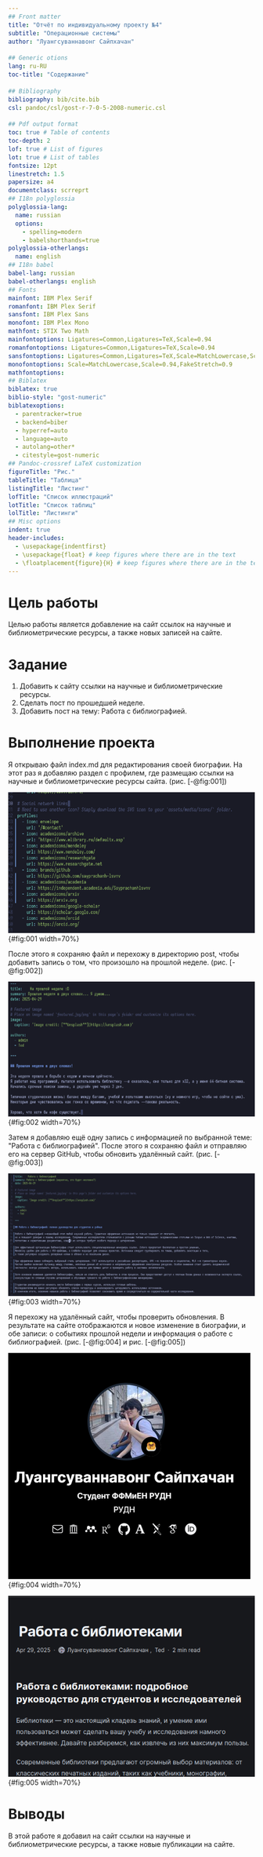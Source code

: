 ```yaml
---
## Front matter
title: "Отчёт по индивидуальному проекту №4"
subtitle: "Операционные системы"
author: "Луангсуваннавонг Сайпхачан"

## Generic otions
lang: ru-RU
toc-title: "Содержание"

## Bibliography
bibliography: bib/cite.bib
csl: pandoc/csl/gost-r-7-0-5-2008-numeric.csl

## Pdf output format
toc: true # Table of contents
toc-depth: 2
lof: true # List of figures
lot: true # List of tables
fontsize: 12pt
linestretch: 1.5
papersize: a4
documentclass: scrreprt
## I18n polyglossia
polyglossia-lang:
  name: russian
  options:
	- spelling=modern
	- babelshorthands=true
polyglossia-otherlangs:
  name: english
## I18n babel
babel-lang: russian
babel-otherlangs: english
## Fonts
mainfont: IBM Plex Serif
romanfont: IBM Plex Serif
sansfont: IBM Plex Sans
monofont: IBM Plex Mono
mathfont: STIX Two Math
mainfontoptions: Ligatures=Common,Ligatures=TeX,Scale=0.94
romanfontoptions: Ligatures=Common,Ligatures=TeX,Scale=0.94
sansfontoptions: Ligatures=Common,Ligatures=TeX,Scale=MatchLowercase,Scale=0.94
monofontoptions: Scale=MatchLowercase,Scale=0.94,FakeStretch=0.9
mathfontoptions:
## Biblatex
biblatex: true
biblio-style: "gost-numeric"
biblatexoptions:
  - parentracker=true
  - backend=biber
  - hyperref=auto
  - language=auto
  - autolang=other*
  - citestyle=gost-numeric
## Pandoc-crossref LaTeX customization
figureTitle: "Рис."
tableTitle: "Таблица"
listingTitle: "Листинг"
lofTitle: "Список иллюстраций"
lotTitle: "Список таблиц"
lolTitle: "Листинги"
## Misc options
indent: true
header-includes:
  - \usepackage{indentfirst}
  - \usepackage{float} # keep figures where there are in the text
  - \floatplacement{figure}{H} # keep figures where there are in the text
---
```


# Цель работы

Целью работы является добавление на сайт ссылок на научные и библиометрические ресурсы, а также новых записей на сайте.

# Задание

1. Добавить к сайту ссылки на научные и библиометрические ресурсы.
2. Сделать пост по прошедшей неделе.
3. Добавить пост на тему: Работа с библиографией.

# Выполнение проекта

Я открываю файл index.md для редактирования своей биографии. На этот раз я добавляю раздел с профилем,
где размещаю ссылки на научные и библиометрические ресурсы сайта. (рис. [-@fig:001])

![Добавление ресурсов](image/pic/1.png){#fig:001 width=70%}

После этого я сохраняю файл и перехожу в директорию post, чтобы добавить запись о том, 
что произошло на прошлой неделе. (рис. [-@fig:002])

![Добавление информации о прошедшей неделе](image/pic/2.png){#fig:002 width=70%}

Затем я добавляю ещё одну запись с информацией по выбранной теме: "Работа с библиографией".
После этого я сохраняю файл и отправляю его на сервер GitHub, чтобы обновить удалённый сайт. (рис. [-@fig:003])

![Добавление информации о работе с библиографией](image/pic/3.png){#fig:003 width=70%}

Я перехожу на удалённый сайт, чтобы проверить обновления. В результате на сайте отображаются и новое изменение в биографии,
и обе записи: о событиях прошлой недели и информация о работе с библиографией. (рис. [-@fig:004] и рис. [-@fig:005])

![Ссылки на ресурсы в профиле](image/pic/4.png){#fig:004 width=70%}

![Обновленные сообщения](image/pic/5.png){#fig:005 width=70%}

# Выводы

В этой работе я добавил на сайт ссылки на научные и библиометрические ресурсы, а также новые публикации на сайте.

